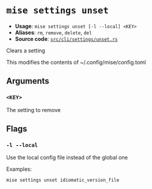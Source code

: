 # `mise settings unset`

- **Usage**: `mise settings unset [-l --local] <KEY>`
- **Aliases**: `rm`, `remove`, `delete`, `del`
- **Source code**: [`src/cli/settings/unset.rs`](https://github.com/jdx/mise/blob/main/src/cli/settings/unset.rs)

Clears a setting

This modifies the contents of ~/.config/mise/config.toml

## Arguments

### `<KEY>`

The setting to remove

## Flags

### `-l --local`

Use the local config file instead of the global one

Examples:

```
mise settings unset idiomatic_version_file
```
